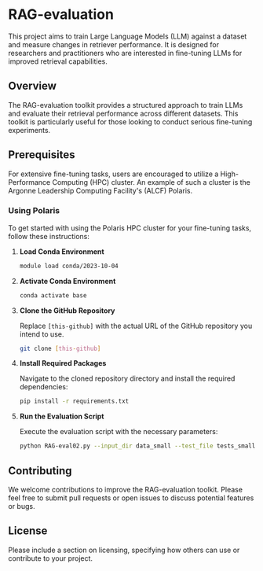 # RAG-evaluation

This project aims to train Large Language Models (LLM) against a dataset and measure changes in retriever performance. It is designed for researchers and practitioners who are interested in fine-tuning LLMs for improved retrieval capabilities.

## Overview

The RAG-evaluation toolkit provides a structured approach to train LLMs and evaluate their retrieval performance across different datasets. This toolkit is particularly useful for those looking to conduct serious fine-tuning experiments.

## Prerequisites

For extensive fine-tuning tasks, users are encouraged to utilize a High-Performance Computing (HPC) cluster. An example of such a cluster is the Argonne Leadership Computing Facility's (ALCF) Polaris.

### Using Polaris

To get started with using the Polaris HPC cluster for your fine-tuning tasks, follow these instructions:

1. **Load Conda Environment**

   ```bash
   module load conda/2023-10-04
   ```

2. **Activate Conda Environment**

   ```bash
   conda activate base
   ```

3. **Clone the GitHub Repository**

   Replace `[this-github]` with the actual URL of the GitHub repository you intend to use.

   ```bash
   git clone [this-github]
   ```

4. **Install Required Packages**

   Navigate to the cloned repository directory and install the required dependencies:

   ```bash
   pip install -r requirements.txt
   ```

5. **Run the Evaluation Script**

   Execute the evaluation script with the necessary parameters:

   ```bash
   python RAG-eval02.py --input_dir data_small --test_file tests_small/name2cpdID.txt --model_name ./dir_to/Llama-2-7b-chat-hf/
   ```

## Contributing

We welcome contributions to improve the RAG-evaluation toolkit. Please feel free to submit pull requests or open issues to discuss potential features or bugs.

## License

Please include a section on licensing, specifying how others can use or contribute to your project.